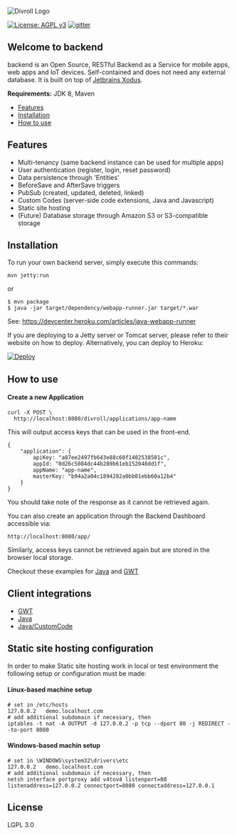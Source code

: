 ![Divroll Logo](https://avatars1.githubusercontent.com/u/30984522?s=200&v=4)

[![License: AGPL v3](https://img.shields.io/badge/License-AGPL%20v3-blue.svg)](https://www.gnu.org/licenses/agpl-3.0)
[![gitter](https://img.shields.io/badge/gitter.im-Join%20Chat-green.svg)](https://gitter.im/divroll/Backend/)


## Welcome to backend

backend is an Open Source, RESTful Backend as a Service for mobile apps, web apps and IoT devices.
Self-contained and does not need any external database. It is built on top of [Jetbrains Xodus](https://github.com/JetBrains/xodus). 

**Requirements:** JDK 8, Maven

- [Features](#features)
- [Installation](#installation)
- [How to use](#how-to-use)

Features
---

- Multi-tenancy (same backend instance can be used for multiple apps)
- User authentication (register, login, reset password)
- Data persistence through 'Entities'
- BeforeSave and AfterSave triggers
- PubSub (created, updated, deleted, linked)
- Custom Codes (server-side code extensions, Java and Javascript)
- Static site hosting
- (Future) Database storage through Amazon S3 or S3-compatible storage

Installation
---
To run your own backend server, simply execute this commands:

```
mvn jetty:run
```

or

```$xslt
$ mvn package
$ java -jar target/dependency/webapp-runner.jar target/*.war
```

See: https://devcenter.heroku.com/articles/java-webapp-runner


If you are deploying to a Jetty server or Tomcat server, please refer to their website on how to deploy.
Alternatively, you can deploy to Heroku:

[![Deploy](https://www.herokucdn.com/deploy/button.svg)](https://heroku.com/deploy)

How to use
---

#### Create a new Application

```
curl -X POST \
  http://localhost:8080/divroll/applications/app-name
```
This will output access keys that can be used in the front-end.  

```
{
    "application": {
        apiKey: "a87ee2497fb643e88c60f1402538501c",
        appId: "0d26c5084dc44b289b61eb152048dd1f",
        appName: "app-name",
        masterKey: "b94a2a04c1894282a0bb01ebb60a12b4"
    }
}
```

You should take note of the response as it cannot be retrieved again.

You can also create an application through the Backend Dashboard accessible via:

```
http://localhost:8080/app/
``` 

Similarly, access keys cannot be retrieved again but are stored in the browser local storage. 

Checkout these examples for [Java](https://github.com/divroll/Backend-SDK-Java/tree/master/src/test/java/com/divroll/backend/sdk) and [GWT](https://github.com/divroll/Backend-SDK-GWT/tree/master/src/test/java/com/divroll/backend/sdk) 

Client integrations
---

- [GWT](https://github.com/divroll/Backend-SDK-GWT)
- [Java](https://github.com/divroll/Backend-SDK-Java)
- [Java/CustomCode]()

Static site hosting configuration
---

In order to make Static site hosting work in local or test environment the following setup or configuration must be made: 

#### Linux-based machine setup
```$xslt
# set in /etc/hosts
127.0.0.2	demo.localhost.com
# add additional subdomain if necessary, then
iptables -t nat -A OUTPUT -d 127.0.0.2 -p tcp --dport 80 -j REDIRECT --to-port 8080
```
#### Windows-based machin setup

```$xslt
# set in \WINDOWS\system32\drivers\etc
127.0.0.2	demo.localhost.com
# add additional subdomain if necessary, then
netsh interface portproxy add v4tov4 listenport=80 listenaddress=127.0.0.2 connectport=8080 connectaddress=127.0.0.1
```

License
---

LGPL 3.0